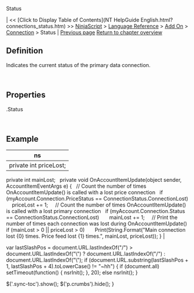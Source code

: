 ﻿










 


Status







| &lt;&lt; [Click to Display Table of Contents](NT HelpGuide English.html?connections_status.htm) &gt;&gt;
 [NinjaScript](ninjascript.htm) &gt; [Language Reference](language_reference_wip.htm) &gt; [Add On](add_on.htm) &gt; [Connection](connection_class.htm) &gt;
Status | [Previous page](connections_pricestatus.htm)
[Return to chapter overview](connection_class.htm)










Definition
----------


Indicates the current status of the primary data connection.


 


Properties
----------


<connection>.Status


 


Example
-------




| ns |
| --- |
| private int priceLost;
private int mainLost;
 
private void OnAccountItemUpdate(object sender, AccountItemEventArgs e)
{
   // Count the number of times OnAccountItemUpdate() is called with a lost price connection
   if (myAccount.Connection.PriceStatus == ConnectionStatus.ConnectionLost)
       priceLost += 1;
 
   // Count the number of times OnAccountItemUpdate() is called with a lost primary connection
   if (myAccount.Connection.Status == ConnectionStatus.ConnectionLost)
       mainLost += 1;
 
   // Print the number of times each connection was lost during OnAccountItemUpdate()
   if (mainLost &gt; 0 || priceLost &gt; 0)
       Print(String.Format("Main connection lost {0} times. Price feed lost {1} times.", mainLost, priceLost));
} |






 
 var lastSlashPos = document.URL.lastIndexOf("/") &gt; document.URL.lastIndexOf("\\") ? document.URL.lastIndexOf("/") : document.URL.lastIndexOf("\\");
 if (document.URL.substring(lastSlashPos + 1, lastSlashPos + 4).toLowerCase() != "~hh") {
 if (document.all) setTimeout(function() {
 nsrInit();
 }, 20);
 else nsrInit();
 }
 
 
 $('.sync-toc').show();
 $('p.crumbs').hide();
 }
 
 
 



</connection>